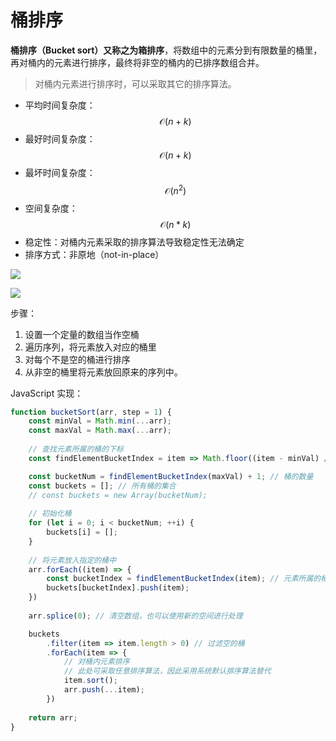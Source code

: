 # 桶排序

**桶排序（Bucket sort）**又称之为**箱排序**，将数组中的元素分到有限数量的桶里，再对桶内的元素进行排序，最终将非空的桶内的已排序数组合并。

> 对桶内元素进行排序时，可以采取其它的排序算法。

* 平均时间复杂度：$$\mathcal{O}(n + k)$$
* 最好时间复杂度：$$\mathcal{O}(n + k)$$
* 最坏时间复杂度：$$\mathcal{O}(n^2)$$
* 空间复杂度：$$\mathcal{O}(n * k)$$
* 稳定性：对桶内元素采取的排序算法导致稳定性无法确定
* 排序方式：非原地（not-in-place）

![](https://upload.wikimedia.org/wikipedia/commons/thumb/6/61/Bucket_sort_1.svg/311px-Bucket_sort_1.svg.png)

![](https://upload.wikimedia.org/wikipedia/commons/thumb/e/e3/Bucket_sort_2.svg/311px-Bucket_sort_2.svg.png)

步骤：

1. 设置一个定量的数组当作空桶
2. 遍历序列，将元素放入对应的桶里
3. 对每个不是空的桶进行排序
4. 从非空的桶里将元素放回原来的序列中。

JavaScript 实现：

```js
function bucketSort(arr, step = 1) {
    const minVal = Math.min(...arr);
    const maxVal = Math.max(...arr);
    
    // 查找元素所属的桶的下标
    const findElementBucketIndex = item => Math.floor((item - minVal) / step);

    const bucketNum = findElementBucketIndex(maxVal) + 1; // 桶的数量    
    const buckets = []; // 所有桶的集合
    // const buckets = new Array(bucketNum);
    
    // 初始化桶
    for (let i = 0; i < bucketNum; ++i) {
        buckets[i] = [];
    }
        
    // 将元素放入指定的桶中
    arr.forEach((item) => {
        const bucketIndex = findElementBucketIndex(item); // 元素所属的桶的下标
        buckets[bucketIndex].push(item);
    })
    
    arr.splice(0); // 清空数组，也可以使用新的空间进行处理

    buckets
        .filter(item => item.length > 0) // 过滤空的桶
        .forEach(item => {
            // 对桶内元素排序
            // 此处可采取任意排序算法，因此采用系统默认排序算法替代
            item.sort(); 
            arr.push(...item);
        })
            
    return arr;    
}
```
